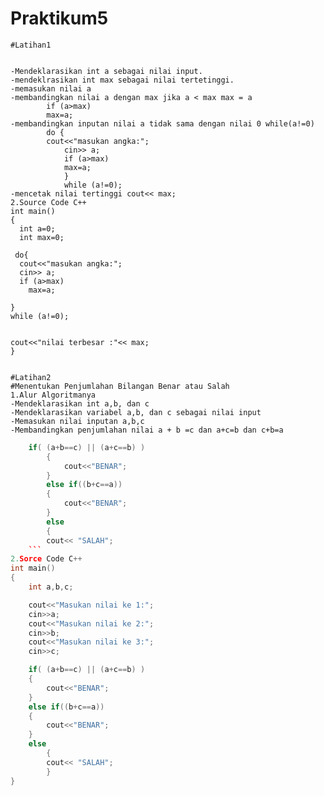 # Praktikum5
		
	#Latihan1
		 
	
	-Mendeklarasikan int a sebagai nilai input.
	-mendeklrasikan int max sebagai nilai tertetinggi.
	-memasukan nilai a
	-membandingkan nilai a dengan max jika a < max max = a
			if (a>max)
			max=a;
	-membandingkan inputan nilai a tidak sama dengan nilai 0 while(a!=0)
			do {
			cout<<"masukan angka:";
    			cin>> a;
      			if (a>max)
        		max=a;
			    }
    			while (a!=0);
	-mencetak nilai tertinggi cout<< max;
	2.Source Code C++
	int main()
	{
 	  int a=0;
 	  int max=0;

 	 do{
  	  cout<<"masukan angka:";
  	  cin>> a;
      if (a>max)
        max=a;

    }
    while (a!=0);


    cout<<"nilai terbesar :"<< max;
	}


	#Latihan2
	#Menentukan Penjumlahan Bilangan Benar atau Salah
	1.Alur Algoritmanya
	-Mendeklarasikan int a,b, dan c
	-Mendeklarasikan variabel a,b, dan c sebagai nilai input
	-Memasukan nilai inputan a,b,c
	-Membandingkan penjumlahan nilai a + b =c dan a+c=b dan c+b=a
```c++
	if( (a+b==c) || (a+c==b) )
		{
    		cout<<"BENAR";
		}
		else if((b+c==a))
		{
    		cout<<"BENAR";
		}
		else
    	{
    	cout<< "SALAH";
    ```
2.Sorce Code C++
int main()
{
    int a,b,c;

    cout<<"Masukan nilai ke 1:";
    cin>>a;
    cout<<"Masukan nilai ke 2:";
    cin>>b;
    cout<<"Masukan nilai ke 3:";
    cin>>c;

    if( (a+b==c) || (a+c==b) )
    {
        cout<<"BENAR";
    }
    else if((b+c==a))
    {
        cout<<"BENAR";
    }
    else
        {
        cout<< "SALAH";
        }
}




